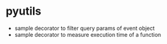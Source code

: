 # pyutils

- sample decorator to filter query params of event object  
- sample decorator to measure execution time of a function  